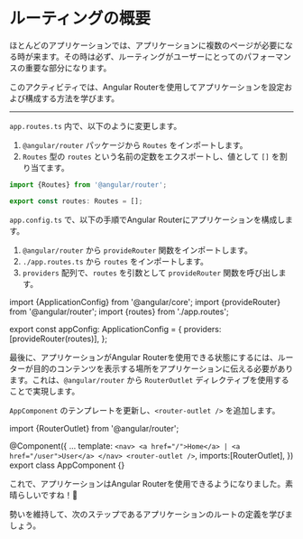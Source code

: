 # ルーティングの概要

ほとんどのアプリケーションでは、アプリケーションに複数のページが必要になる時が来ます。その時は必ず、ルーティングがユーザーにとってのパフォーマンスの重要な部分になります。

このアクティビティでは、Angular Routerを使用してアプリケーションを設定および構成する方法を学びます。

<hr>

<docs-workflow>

<docs-step title="app.routes.ts ファイルの作成">

`app.routes.ts` 内で、以下のように変更します。

1. `@angular/router` パッケージから `Routes` をインポートします。
1. `Routes` 型の `routes` という名前の定数をエクスポートし、値として `[]` を割り当てます。

```ts
import {Routes} from '@angular/router';

export const routes: Routes = [];
```

</docs-step>

<docs-step title="プロバイダーへのルーティングの追加">

`app.config.ts` で、以下の手順でAngular Routerにアプリケーションを構成します。

1. `@angular/router` から `provideRouter` 関数をインポートします。
1. `./app.routes.ts` から `routes` をインポートします。
1. `providers` 配列で、`routes` を引数として `provideRouter` 関数を呼び出します。

<docs-code language="ts" highlight="[2,3,6]">
import {ApplicationConfig} from '@angular/core';
import {provideRouter} from '@angular/router';
import {routes} from './app.routes';

export const appConfig: ApplicationConfig = {
  providers:[provideRouter(routes)],
};
</docs-code>

</docs-step>

<docs-step title="コンポーネントへの `RouterOutlet` のインポート">

最後に、アプリケーションがAngular Routerを使用できる状態にするには、ルーターが目的のコンテンツを表示する場所をアプリケーションに伝える必要があります。これは、`@angular/router` から `RouterOutlet` ディレクティブを使用することで実現します。

`AppComponent` のテンプレートを更新し、`<router-outlet />` を追加します。

<docs-code language="angular-ts" highlight="[11]">
import {RouterOutlet} from '@angular/router';

@Component({
  ...
  template: `
    <nav>
      <a href="/">Home</a>
      |
      <a href="/user">User</a>
    </nav>
    <router-outlet />
  `,
  imports:[RouterOutlet],
})
export class AppComponent {}
</docs-code>

</docs-step>

</docs-workflow>

これで、アプリケーションはAngular Routerを使用できるようになりました。素晴らしいですね！🙌

勢いを維持して、次のステップであるアプリケーションのルートの定義を学びましょう。


